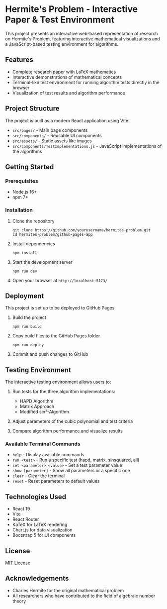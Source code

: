 # Hermite's Problem - Interactive Paper & Test Environment

This project presents an interactive web-based representation of research on Hermite's Problem, featuring interactive mathematical visualizations and a JavaScript-based testing environment for algorithms.

## Features

- Complete research paper with LaTeX mathematics
- Interactive demonstrations of mathematical concepts
- Terminal-like test environment for running algorithm tests directly in the browser
- Visualization of test results and algorithm performance

## Project Structure

The project is built as a modern React application using Vite:

- `src/pages/` - Main page components
- `src/components/` - Reusable UI components
- `src/assets/` - Static assets like images
- `src/components/TestImplementations.js` - JavaScript implementations of the algorithms

## Getting Started

### Prerequisites

- Node.js 16+
- npm 7+

### Installation

1. Clone the repository
   ```
   git clone https://github.com/yourusername/hermites-problem.git
   cd hermites-problem/github-pages-app
   ```

2. Install dependencies
   ```
   npm install
   ```

3. Start the development server
   ```
   npm run dev
   ```

4. Open your browser at `http://localhost:5173/`

## Deployment

This project is set up to be deployed to GitHub Pages:

1. Build the project
   ```
   npm run build
   ```

2. Copy build files to the GitHub Pages folder
   ```
   npm run deploy
   ```

3. Commit and push changes to GitHub

## Testing Environment

The interactive testing environment allows users to:

1. Run tests for the three algorithm implementations:
   - HAPD Algorithm
   - Matrix Approach
   - Modified sin²-Algorithm

2. Adjust parameters of the cubic polynomial and test criteria

3. Compare algorithm performance and visualize results

### Available Terminal Commands

- `help` - Display available commands
- `run <test>` - Run a specific test (hapd, matrix, sinsquared, all)
- `set <parameter> <value>` - Set a test parameter value
- `show [parameter]` - Show all parameters or a specific one
- `clear` - Clear the terminal
- `reset` - Reset parameters to default values

## Technologies Used

- React 19
- Vite
- React Router
- KaTeX for LaTeX rendering
- Chart.js for data visualization
- Bootstrap 5 for UI components

## License

[MIT License](LICENSE)

## Acknowledgements

- Charles Hermite for the original mathematical problem
- All researchers who have contributed to the field of algebraic number theory
